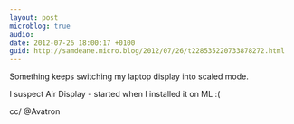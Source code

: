 ```yaml
---
layout: post
microblog: true
audio: 
date: 2012-07-26 18:00:17 +0100
guid: http://samdeane.micro.blog/2012/07/26/t228535220733878272.html
---
```

Something keeps switching my laptop display into scaled mode.

I suspect Air Display - started when I installed it on ML :(

cc/ @Avatron
